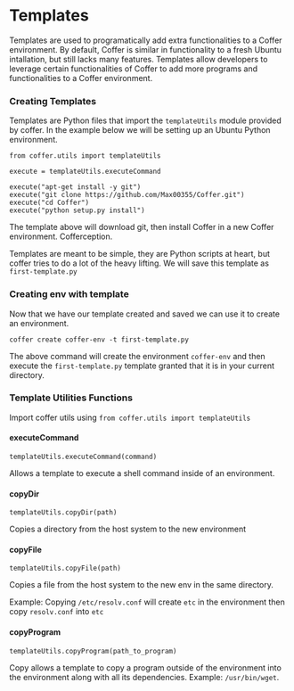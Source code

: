 Templates
=========

Templates are used to programatically add extra functionalities to a Coffer environment. By default, Coffer is similar in functionality to a fresh
Ubuntu intallation, but still lacks many features. Templates allow developers to leverage certain functionalities of Coffer to add more
programs and functionalities to a Coffer environment.

### Creating Templates

Templates are Python files that import the `templateUtils` module provided by coffer. In the example below we will be setting up an Ubuntu Python environment.

```
from coffer.utils import templateUtils

execute = templateUtils.executeCommand

execute("apt-get install -y git")
execute("git clone https://github.com/Max00355/Coffer.git")
execute("cd Coffer")
execute("python setup.py install")
```

The template above will download git, then install Coffer in a new Coffer environment. Cofferception.

Templates are meant to be simple, they are Python scripts at heart, but coffer tries to do a lot of the heavy lifting. 
We will save this template as `first-template.py`

### Creating env with template

Now that we have our template created and saved we can use it to create an environment.

`coffer create coffer-env -t first-template.py`

The above command will create the environment `coffer-env` and then execute the `first-template.py` template granted that it is in your current directory. 

### Template Utilities Functions

Import coffer utils using `from coffer.utils import templateUtils`

#### executeCommand

`templateUtils.executeCommand(command)`

Allows a template to execute a shell command inside of an environment.

#### copyDir

`templateUtils.copyDir(path)`

Copies a directory from the host system to the new environment

#### copyFile

`templateUtils.copyFile(path)`

Copies a file from the host system to the new env in the same directory.

Example: Copying `/etc/resolv.conf` will create `etc` in the environment then copy `resolv.conf` into `etc`

#### copyProgram

`templateUtils.copyProgram(path_to_program)`

Copy allows a template to copy a program outside of the environment into the environment along with all its dependencies. Example: `/usr/bin/wget`.
